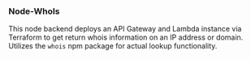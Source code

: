 ### Node-WhoIs

This node backend deploys an API Gateway and Lambda instance via Terraform to get return whois information on an IP address or domain. Utilizes the `whois` npm package for actual lookup functionality.